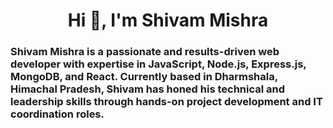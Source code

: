 <h1 align="center">Hi 👋, I'm Shivam Mishra</h1>
<h3> Shivam Mishra is a passionate and results-driven web developer with expertise in JavaScript, Node.js, Express.js, MongoDB, and React. Currently based in Dharmshala, Himachal Pradesh, Shivam has honed his technical and leadership skills through hands-on project development and IT coordination roles.</h3>




